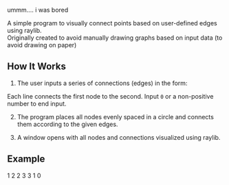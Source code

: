 ummm.... i was bored

A simple program to visually connect points based on user-defined edges using raylib.  
Originally created to avoid manually drawing graphs based on input data (to avoid drawing on paper)

## How It Works

1. The user inputs a series of connections (edges) in the form:

Each line connects the first node to the second. Input `0` or a non-positive number to end input.

2. The program places all nodes evenly spaced in a circle and connects them according to the given edges.

3. A window opens with all nodes and connections visualized using raylib.

## Example

1 2 
2 3 
3 1 
0

